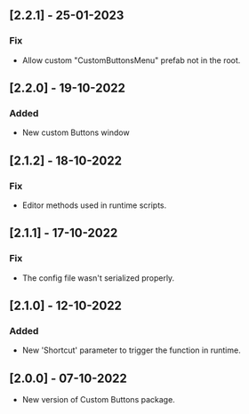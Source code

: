 ## [2.2.1] - 25-01-2023
### Fix
- Allow custom "CustomButtonsMenu" prefab not in the root.

## [2.2.0] - 19-10-2022
### Added
- New custom Buttons window

## [2.1.2] - 18-10-2022
### Fix
- Editor methods used in runtime scripts.

## [2.1.1] - 17-10-2022
### Fix
- The config file wasn't serialized properly.

## [2.1.0] - 12-10-2022
### Added
- New 'Shortcut' parameter to trigger the function in runtime.

## [2.0.0] - 07-10-2022
- New version of Custom Buttons package.